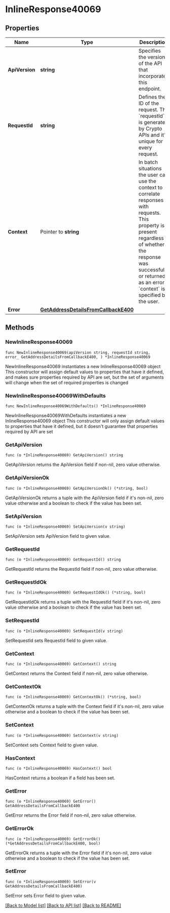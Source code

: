 # InlineResponse40069

## Properties

Name | Type | Description | Notes
------------ | ------------- | ------------- | -------------
**ApiVersion** | **string** | Specifies the version of the API that incorporates this endpoint. | 
**RequestId** | **string** | Defines the ID of the request. The &#x60;requestId&#x60; is generated by Crypto APIs and it&#39;s unique for every request. | 
**Context** | Pointer to **string** | In batch situations the user can use the context to correlate responses with requests. This property is present regardless of whether the response was successful or returned as an error. &#x60;context&#x60; is specified by the user. | [optional] 
**Error** | [**GetAddressDetailsFromCallbackE400**](GetAddressDetailsFromCallbackE400.md) |  | 

## Methods

### NewInlineResponse40069

`func NewInlineResponse40069(apiVersion string, requestId string, error_ GetAddressDetailsFromCallbackE400, ) *InlineResponse40069`

NewInlineResponse40069 instantiates a new InlineResponse40069 object
This constructor will assign default values to properties that have it defined,
and makes sure properties required by API are set, but the set of arguments
will change when the set of required properties is changed

### NewInlineResponse40069WithDefaults

`func NewInlineResponse40069WithDefaults() *InlineResponse40069`

NewInlineResponse40069WithDefaults instantiates a new InlineResponse40069 object
This constructor will only assign default values to properties that have it defined,
but it doesn't guarantee that properties required by API are set

### GetApiVersion

`func (o *InlineResponse40069) GetApiVersion() string`

GetApiVersion returns the ApiVersion field if non-nil, zero value otherwise.

### GetApiVersionOk

`func (o *InlineResponse40069) GetApiVersionOk() (*string, bool)`

GetApiVersionOk returns a tuple with the ApiVersion field if it's non-nil, zero value otherwise
and a boolean to check if the value has been set.

### SetApiVersion

`func (o *InlineResponse40069) SetApiVersion(v string)`

SetApiVersion sets ApiVersion field to given value.


### GetRequestId

`func (o *InlineResponse40069) GetRequestId() string`

GetRequestId returns the RequestId field if non-nil, zero value otherwise.

### GetRequestIdOk

`func (o *InlineResponse40069) GetRequestIdOk() (*string, bool)`

GetRequestIdOk returns a tuple with the RequestId field if it's non-nil, zero value otherwise
and a boolean to check if the value has been set.

### SetRequestId

`func (o *InlineResponse40069) SetRequestId(v string)`

SetRequestId sets RequestId field to given value.


### GetContext

`func (o *InlineResponse40069) GetContext() string`

GetContext returns the Context field if non-nil, zero value otherwise.

### GetContextOk

`func (o *InlineResponse40069) GetContextOk() (*string, bool)`

GetContextOk returns a tuple with the Context field if it's non-nil, zero value otherwise
and a boolean to check if the value has been set.

### SetContext

`func (o *InlineResponse40069) SetContext(v string)`

SetContext sets Context field to given value.

### HasContext

`func (o *InlineResponse40069) HasContext() bool`

HasContext returns a boolean if a field has been set.

### GetError

`func (o *InlineResponse40069) GetError() GetAddressDetailsFromCallbackE400`

GetError returns the Error field if non-nil, zero value otherwise.

### GetErrorOk

`func (o *InlineResponse40069) GetErrorOk() (*GetAddressDetailsFromCallbackE400, bool)`

GetErrorOk returns a tuple with the Error field if it's non-nil, zero value otherwise
and a boolean to check if the value has been set.

### SetError

`func (o *InlineResponse40069) SetError(v GetAddressDetailsFromCallbackE400)`

SetError sets Error field to given value.



[[Back to Model list]](../README.md#documentation-for-models) [[Back to API list]](../README.md#documentation-for-api-endpoints) [[Back to README]](../README.md)


